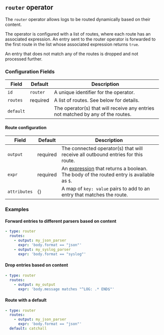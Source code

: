 ## `router` operator

The `router` operator allows logs to be routed dynamically based on their content.

The operator is configured with a list of routes, where each route has an associated expression.
An entry sent to the router operator is forwarded to the first route in the list whose associated
expression returns `true`.

An entry that does not match any of the routes is dropped and not processed further.

### Configuration Fields

| Field     | Default  | Description |
| ---       | ---      | ---         |
| `id`      | `router` | A unique identifier for the operator. |
| `routes`  | required | A list of routes. See below for details. |
| `default` |          | The operator(s) that will receive any entries not matched by any of the routes. |

#### Route configuration

| Field        | Default  | Description |
| ---          | ---      | ---         |
| `output`     | required | The connected operator(s) that will receive all outbound entries for this route. |
| `expr`       | required | An [expression](../types/expression.md) that returns a boolean. The body of the routed entry is available as `$`. |
| `attributes` | {}       | A map of `key: value` pairs to add to an entry that matches the route. |


### Examples

#### Forward entries to different parsers based on content

```yaml
- type: router
  routes:
    - output: my_json_parser
      expr: 'body.format == "json"'
    - output: my_syslog_parser
      expr: 'body.format == "syslog"'
```

#### Drop entries based on content

```yaml
- type: router
  routes:
    - output: my_output
      expr: 'body.message matches "^LOG: .* END$"'
```

#### Route with a default

```yaml
- type: router
  routes:
    - output: my_json_parser
      expr: 'body.format == "json"'
  default: catchall
```
